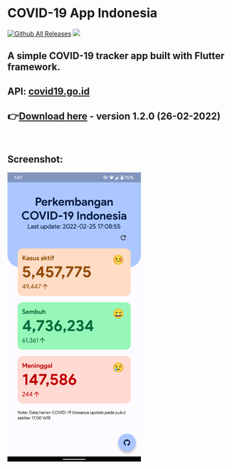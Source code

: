 # COVID-19 App Indonesia

[![Github All Releases](https://img.shields.io/github/downloads/ronaldichandra/covid19-app/total.svg)]()
![](https://img.shields.io/github/stars/ronaldichandra/covid19-app)

## A simple COVID-19 tracker app built with Flutter framework.

## API: [covid19.go.id](https://data.covid19.go.id/public/api/update.json)

## 👉[Download here](https://github.com/ronaldichandra/covid19-app/releases/download/1.2.0/app-release.apk) - version 1.2.0 (26-02-2022)

<br>

## Screenshot:

<img src="https://raw.githubusercontent.com/ronaldichandra/covid19-app/main/screenshots/ss4.png" width="300">
